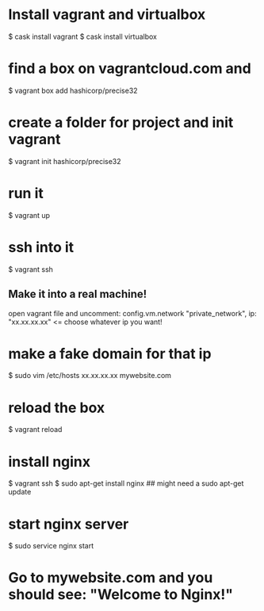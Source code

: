 # Install vagrant and virtualbox
$ cask install vagrant
$ cask install virtualbox

# find a box on vagrantcloud.com and
$ vagrant box add hashicorp/precise32

# create a folder for project and init vagrant
$ vagrant init hashicorp/precise32

# run it
$ vagrant up

# ssh into it
$ vagrant ssh



## Make it into a real machine!
open vagrant file and uncomment:
config.vm.network "private_network", ip: "xx.xx.xx.xx" <= choose whatever ip you want!

# make a fake domain for that ip
$ sudo vim /etc/hosts
xx.xx.xx.xx mywebsite.com

# reload the box
$ vagrant reload

# install nginx
$ vagrant ssh
$ sudo apt-get install nginx ## might need a sudo apt-get update

# start nginx server
$ sudo service nginx start

# Go to mywebsite.com and you should see: "Welcome to Nginx!"
